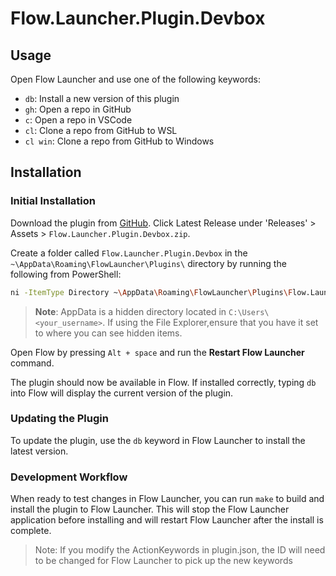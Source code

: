 # Flow.Launcher.Plugin.Devbox

## Usage

Open Flow Launcher and use one of the following keywords:

- `db`: Install a new version of this plugin
- `gh`: Open a repo in GitHub
- `c`: Open a repo in VSCode
- `cl`: Clone a repo from GitHub to WSL
- `cl win`: Clone a repo from GitHub to Windows

## Installation

### Initial Installation
 
Download the plugin from [GitHub](https://github.com/KeithClinard/Flow.Launcher.Plugin.Devbox).
Click Latest Release under 'Releases' > Assets > `Flow.Launcher.Plugin.Devbox.zip`.
 
Create a folder called `Flow.Launcher.Plugin.Devbox` in the `~\AppData\Roaming\FlowLauncher\Plugins\` directory by running the following from PowerShell:
 
```sh
ni -ItemType Directory ~\AppData\Roaming\FlowLauncher\Plugins\Flow.Launcher.Plugin.Devbox
```
 
> **Note**: AppData is a hidden directory located in `C:\Users\<your_username>`.
> If using the File Explorer,ensure that you have it set to where you can see hidden items.  
 
Open Flow by pressing `Alt + space` and run the **Restart Flow Launcher** command.
 
The plugin should now be available in Flow.
If installed correctly, typing `db` into Flow will display the current version of the plugin.

### Updating the Plugin

To update the plugin, use the `db` keyword in Flow Launcher to install the latest version.

### Development Workflow

When ready to test changes in Flow Launcher, you can run `make` to build and install
the plugin to Flow Launcher. This will stop the Flow Launcher application before
installing and will restart Flow Launcher after the install is complete.

> Note: If you modify the ActionKeywords in plugin.json, the ID will need to be changed for Flow Launcher to pick up the new keywords

